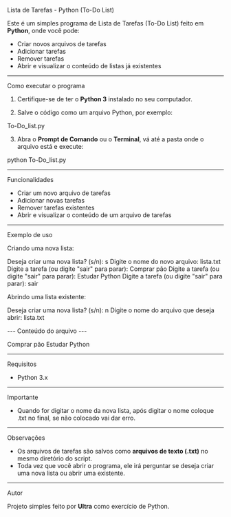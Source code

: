 Lista de Tarefas - Python (To-Do List)

Este é um simples programa de Lista de Tarefas (To-Do List) feito em **Python**, onde você pode:

- Criar novos arquivos de tarefas
- Adicionar tarefas
- Remover tarefas
- Abrir e visualizar o conteúdo de listas já existentes

---

Como executar o programa

1. Certifique-se de ter o **Python 3** instalado no seu computador.

2. Salve o código como um arquivo Python, por exemplo:

To-Do_list.py

3. Abra o **Prompt de Comando** ou o **Terminal**, vá até a pasta onde o arquivo está e execute:

python To-Do_list.py

---

Funcionalidades

- Criar um novo arquivo de tarefas
- Adicionar novas tarefas
- Remover tarefas existentes
-  Abrir e visualizar o conteúdo de um arquivo de tarefas

---

Exemplo de uso

Criando uma nova lista:

Deseja criar uma nova lista? (s/n): s
Digite o nome do novo arquivo: lista.txt
Digite a tarefa (ou digite "sair" para parar): Comprar pão
Digite a tarefa (ou digite "sair" para parar): Estudar Python
Digite a tarefa (ou digite "sair" para parar): sair

Abrindo uma lista existente:

Deseja criar uma nova lista? (s/n): n
Digite o nome do arquivo que deseja abrir: lista.txt

--- Conteúdo do arquivo ---

Comprar pão
Estudar Python

---

Requisitos

- Python 3.x

---
Importante
- Quando for digitar o nome da nova lista, após digitar o nome coloque .txt no final, se não colocado vai dar erro.

---
Observações

- Os arquivos de tarefas são salvos como **arquivos de texto (.txt)** no mesmo diretório do script.
- Toda vez que você abrir o programa, ele irá perguntar se deseja criar uma nova lista ou abrir uma existente.


---

Autor

Projeto simples feito por **Ultra** como exercício de Python.
